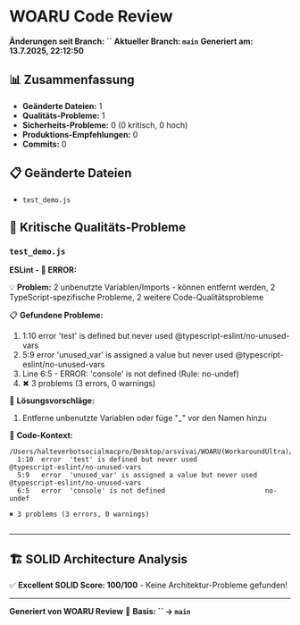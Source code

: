 # WOARU Code Review
**Änderungen seit Branch: ``**
**Aktueller Branch: `main`**
**Generiert am: 13.7.2025, 22:12:50**

## 📊 Zusammenfassung

- **Geänderte Dateien:** 1
- **Qualitäts-Probleme:** 1
- **Sicherheits-Probleme:** 0 (0 kritisch, 0 hoch)
- **Produktions-Empfehlungen:** 0
- **Commits:** 0

## 📋 Geänderte Dateien

- `test_demo.js`

## 🚨 Kritische Qualitäts-Probleme

### `test_demo.js`

**ESLint - 🔴 ERROR:**

💡 **Problem:** 2 unbenutzte Variablen/Imports - können entfernt werden, 2 TypeScript-spezifische Probleme, 2 weitere Code-Qualitätsprobleme

📋 **Gefundene Probleme:**
1. 1:10  error  'test' is defined but never used                 @typescript-eslint/no-unused-vars
2. 5:9   error  'unused_var' is assigned a value but never used  @typescript-eslint/no-unused-vars
3. Line 6:5 - ERROR: 'console' is not defined (Rule: no-undef)
4. ✖ 3 problems (3 errors, 0 warnings)

🔧 **Lösungsvorschläge:**
1. Entferne unbenutzte Variablen oder füge "_" vor den Namen hinzu

📄 **Code-Kontext:**
```
/Users/halteverbotsocialmacpro/Desktop/arsvivai/WOARU(WorkaroundUltra)/test_demo.js
  1:10  error  'test' is defined but never used                 @typescript-eslint/no-unused-vars
  5:9   error  'unused_var' is assigned a value but never used  @typescript-eslint/no-unused-vars
  6:5   error  'console' is not defined                         no-undef

✖ 3 problems (3 errors, 0 warnings)


```

---

## 🏗️ SOLID Architecture Analysis

✅ **Excellent SOLID Score: 100/100** - Keine Architektur-Probleme gefunden!

---

**Generiert von WOARU Review** 🚀
**Basis: `` → `main`**